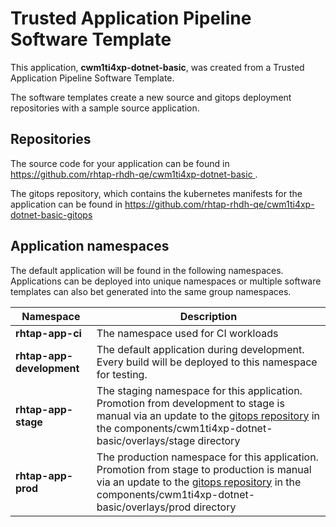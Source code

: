 # Trusted Application Pipeline Software Template

This application, **cwm1ti4xp-dotnet-basic**, was created from a Trusted Application Pipeline Software Template.

The software templates create a new source and gitops deployment repositories with a sample source application. 

## Repositories

The source code for your application can be found in [https://github.com/rhtap-rhdh-qe/cwm1ti4xp-dotnet-basic ](https://github.com/rhtap-rhdh-qe/cwm1ti4xp-dotnet-basic ).
 
The gitops repository, which contains the kubernetes manifests for the application can be found in 
[https://github.com/rhtap-rhdh-qe/cwm1ti4xp-dotnet-basic-gitops ](https://github.com/rhtap-rhdh-qe/cwm1ti4xp-dotnet-basic-gitops ) 

## Application namespaces 

The default application will be found in the following namespaces. Applications can be deployed into unique namespaces or multiple software templates can also bet generated into the same group namespaces.  

|  Namespace   |  Description   |  
| -------- | -------- |
| **rhtap-app-ci** | The namespace used for CI workloads |
| **rhtap-app-development** | The default application during development. Every build will be deployed to this namespace for testing. |
| **rhtap-app-stage** | The staging namespace for this application. Promotion from development to stage is manual via an update to the [gitops repository](https://github.com/rhtap-rhdh-qe/cwm1ti4xp-dotnet-basic-gitops ) in the components/cwm1ti4xp-dotnet-basic/overlays/stage directory |
| **rhtap-app-prod** | The production namespace for this application. Promotion from stage to production is manual via an update to the [gitops repository](https://github.com/rhtap-rhdh-qe/cwm1ti4xp-dotnet-basic-gitops ) in the components/cwm1ti4xp-dotnet-basic/overlays/prod directory |